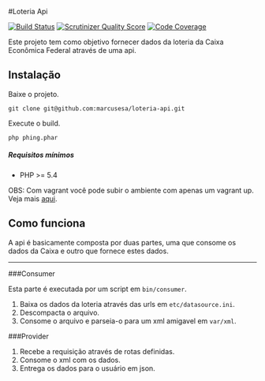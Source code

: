 #Loteria Api

[![Build Status](https://travis-ci.org/marcusesa/loteria-api.png?branch=master)](https://travis-ci.org/marcusesa/loteria-api)
[![Scrutinizer Quality Score](https://scrutinizer-ci.com/g/marcusesa/loteria-api/badges/quality-score.png?s=e1b10a4f34d1d17e419773f97bda3fc6b0ad1edc)](https://scrutinizer-ci.com/g/marcusesa/loteria-api/)
[![Code Coverage](https://scrutinizer-ci.com/g/marcusesa/loteria-api/badges/coverage.png?s=e945ef0a17912d654a2e853e04adc9519d816fc6)](https://scrutinizer-ci.com/g/marcusesa/loteria-api/)

Este projeto tem como objetivo fornecer dados da loteria da Caixa Econômica Federal através de uma api.

## Instalação

Baixe o projeto. 
```
git clone git@github.com:marcusesa/loteria-api.git
```

Execute o build.
```
php phing.phar
```

##### Requisitos mínimos
* PHP >= 5.4

OBS: Com vagrant você pode subir o ambiente com apenas um vagrant up. Veja mais [aqui](http://www.vagrantup.com/).

## Como funciona 
A api é basicamente composta por duas partes, uma que consome os dados da Caixa e outro que fornece estes dados.

- - -

###Consumer

Esta parte é executada por um script em ```bin/consumer```.

1. Baixa os dados da loteria através das urls em ```etc/datasource.ini```.
2. Descompacta o arquivo.
3. Consome o arquivo e parseia-o para um xml amigavel em ```var/xml```.

###Provider

1. Recebe a requisição através de rotas definidas.
2. Consome o xml com os dados.
3. Entrega os dados para o usuário em json.






